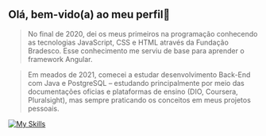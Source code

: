 ## Olá, bem-vido(a) ao meu perfil👋
> No final de 2020, dei os meus primeiros na programação conhecendo as tecnologias JavaScript, CSS e HTML através da Fundação Bradesco. Esse conhecimento me serviu de base para aprender o framework Angular.

> Em meados de 2021, comecei a estudar desenvolvimento Back-End com Java e PostgreSQL – estudando principalmente por meio das documentações oficias e plataformas de ensino (DIO, Coursera, Pluralsight), mas sempre praticando os conceitos em meus projetos pessoais.

[![My Skills](https://skillicons.dev/icons?i=java,kotlin,gradle,maven,hibernate,postgresql,mongodb,spring,linux,grafana,gcp,angular,figma&theme=dark)](https://skillicons.dev)


